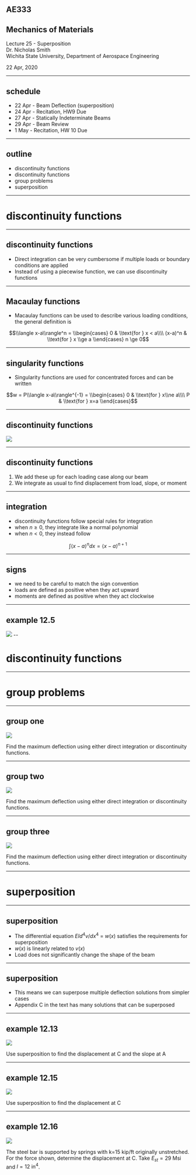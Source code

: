## AE333
## Mechanics of Materials
Lecture 25 - Superposition<br/>
Dr. Nicholas Smith<br/>
Wichita State University, Department of Aerospace Engineering

22 Apr, 2020

----

## schedule

- 22 Apr - Beam Deflection (superposition)
- 24 Apr - Recitation, HW9 Due
- 27 Apr - Statically Indeterminate Beams
- 29 Apr - Beam Review
- 1 May - Recitation, HW 10 Due

----
## outline

<!-- vim-markdown-toc GFM -->

* discontinuity functions
* discontinuity functions
* group problems
* superposition

<!-- vim-markdown-toc -->

---
# discontinuity functions

----
## discontinuity functions

-   Direct integration can be very cumbersome if multiple loads or boundary conditions are applied
-   Instead of using a piecewise function, we can use discontinuity functions

----
## Macaulay functions

-   Macaulay functions can be used to describe various loading conditions, the general definition is

$$\\langle x-a\\rangle^n = \\begin{cases}
  0 & \\text{for } x < a\\\\
  (x-a)^n & \\text{for } x \\ge a
\\end{cases}
n \ge 0$$

----
## singularity functions

-   Singularity functions are used for concentrated forces and can be written
    
$$w = P\\langle x-a\\rangle^{-1} = \\begin{cases}
  0 & \\text{for } x\\ne a\\\\
  P & \\text{for } x=a
\\end{cases}$$

----
## discontinuity functions

![](../images/discontinuity.jpg) <!-- .element width="40%" -->

----
## discontinuity functions

1. We add these up for each loading case along our beam
2. We integrate as usual to find displacement from load, slope, or moment

----
## integration

- discontinuity functions follow special rules for integration
- when $n \ge 0$, they integrate like a normal polynomial
- when $n < 0$, they instead follow 

$$ \int \langle x-a \rangle ^n dx = \langle x - a \rangle ^{n+1} $$

----
## signs

- we need to be careful to match the sign convention
- loads are defined as positive when they act upward
- moments are defined as positive when they act clockwise

----
## example 12.5

![](../images/example-12-5.jpg) --
# discontinuity functions

---
# group problems

----
## group one

![](../images/group-12-1.jpg) <!-- .element width="50%" -->

Find the maximum deflection using either direct integration or discontinuity functions.

----
## group two

![](../images/group-12-2.jpg) <!-- .element width="50%" -->

Find the maximum deflection using either direct integration or discontinuity functions.

----
## group three

![](../images/group-12-3.jpg) <!-- .element width="50%" -->

Find the maximum deflection using either direct integration or discontinuity functions.

---
# superposition

----
## superposition

-   The differential equation *EId*<sup>4</sup>*v*/*dx*<sup>4</sup> = *w*(*x*) satisfies the requirements for superposition
-   *w*(*x*) is linearly related to *v*(*x*)
-   Load does not significantly change the shape of the beam

----
## superposition

-   This means we can superpose multiple deflection solutions from simpler cases
-   Appendix C in the text has many solutions that can be superposed

----
## example 12.13

![](../images/example-12-13.jpg)

Use superposition to find the displacement at C and the slope at A

----
## example 12.15

![](../images/example-12-15.jpg)

Use superposition to find the displacement at C

----
## example 12.16

![](../images/example-12-16.jpg)

The steel bar is supported by springs with k=15 kip/ft originally unstretched. For the force shown, determine the displacement at C. Take $E_{st}=29$ Msi and $I=12\text{ in}^4$.
